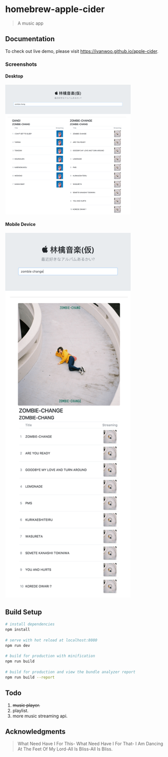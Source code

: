 # homebrew-apple-cider

> A  music app

## Documentation
To check out live demo, please visit https://ivanwoo.github.io/apple-cider.

### Screenshots
#### Desktop
<img src="https://github.com/IvanWoo/homebrew-apple-cider/blob/master/screenshots/desktop.png" width="400">

#### Mobile Device
<img src="https://github.com/IvanWoo/homebrew-apple-cider/blob/master/screenshots/mobile%20device.png" width="400">

## Build Setup

``` bash
# install dependencies
npm install

# serve with hot reload at localhost:8080
npm run dev

# build for production with minification
npm run build

# build for production and view the bundle analyzer report
npm run build --report
```

## Todo
1. ~~music player.~~
2. playlist.
3. more music streaming api.

## Acknowledgments

> What Need Have I For This- What Need Have I For That- I Am Dancing At The Feet Of My Lord-All Is Bliss-All Is Bliss.
